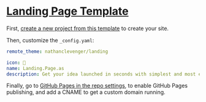 # [Landing Page Template](https://github.com/nathanclevenger/landing-page/generate)

First, [create a new project from this template](https://github.com/nathanclevenger/landing-page/generate) to create your site.

Then, customize the `_config.yaml`:

```yaml
remote_theme: nathanclevenger/landing

icon: 🚀
name: Landing.Page.as
description: Get your idea launched in seconds with simplest and most easy-to-use landing page template you've ever worked with.
```

Finally, go to [GitHub Pages in the repo settings](./settings/pages), to enable GitHub Pages publishing, and add a CNAME to get a custom domain running.
